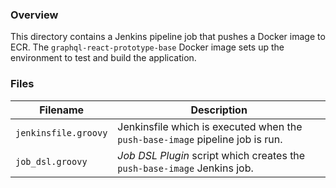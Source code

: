### Overview

This directory contains a Jenkins pipeline job that pushes a Docker image to ECR.  The `graphql-react-prototype-base` 
Docker image sets up the environment to test and build the application.

### Files

| Filename                  | Description                                                                              |
|---------------------------|------------------------------------------------------------------------------------------|
| `jenkinsfile.groovy`      | Jenkinsfile which is executed when the `push-base-image` pipeline job is run.            |
| `job_dsl.groovy`          | *Job DSL Plugin* script which creates the `push-base-image` Jenkins job.                 |